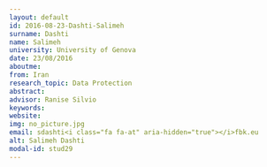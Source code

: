 ```yaml
---
layout: default 
id: 2016-08-23-Dashti-Salimeh
surname: Dashti
name: Salimeh
university: University of Genova
date: 23/08/2016
aboutme: 
from: Iran
research_topic: Data Protection
abstract: 
advisor: Ranise Silvio
keywords: 
website: 
img: no_picture.jpg
email: sdashti<i class="fa fa-at" aria-hidden="true"></i>fbk.eu
alt: Salimeh Dashti
modal-id: stud29
---
```

